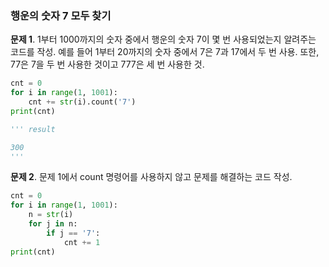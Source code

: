 ### 행운의 숫자 7 모두 찾기
**문제 1**. 1부터 1000까지의 숫자 중에서 행운의 숫자 7이 몇 번 사용되었는지 알려주는 코드를 작성. 예를 들어 1부터 20까지의 숫자 중에서 7은 7과 17에서 두 번 사용. 또한, 77은 7을 두 번 사용한 것이고 777은 세 번 사용한 것.
```py
cnt = 0
for i in range(1, 1001):
    cnt += str(i).count('7')
print(cnt)

''' result

300
'''
```
  
**문제 2**. 문제 1에서 count 명령어를 사용하지 않고 문제를 해결하는 코드 작성.
```py
cnt = 0
for i in range(1, 1001):
    n = str(i)
    for j in n:
        if j == '7':
            cnt += 1
print(cnt)
```